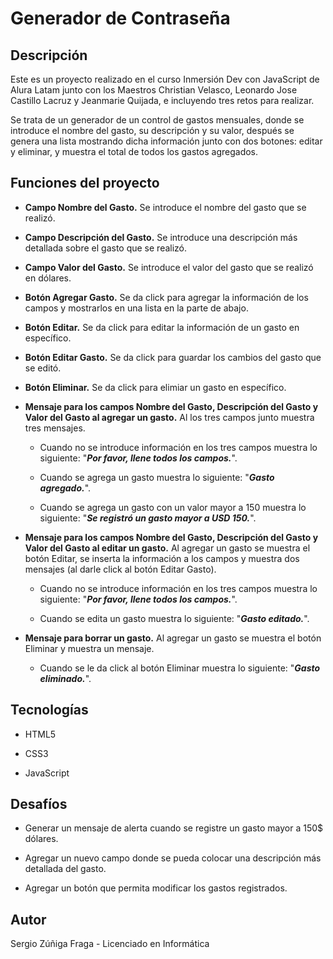 # Generador de Contraseña

## Descripción
Este es un proyecto realizado en el curso Inmersión Dev con JavaScript de Alura Latam junto con los Maestros Christian Velasco, Leonardo Jose Castillo Lacruz y Jeanmarie Quijada, e incluyendo tres retos para realizar.

Se trata de un generador de un control de gastos mensuales, donde se introduce el nombre del gasto, su descripción y su valor, después se genera una lista mostrando dicha información junto con dos botones: editar y eliminar, y muestra el total de todos los gastos agregados.

## Funciones del proyecto
- **Campo Nombre del Gasto.** Se introduce el nombre del gasto que se realizó.

- **Campo Descripción del Gasto.** Se introduce una descripción más detallada sobre el gasto que se realizó.

- **Campo Valor del Gasto.** Se introduce el valor del gasto que se realizó en dólares.

- **Botón Agregar Gasto.** Se da click para agregar la información de los campos y mostrarlos en una lista en la parte de abajo.

- **Botón Editar.** Se da click para editar la información de un gasto en específico.

- **Botón Editar Gasto.** Se da click para guardar los cambios del gasto que se editó.

- **Botón Eliminar.** Se da click para elimiar un gasto en específico.

- **Mensaje para los campos Nombre del Gasto, Descripción del Gasto y Valor del Gasto al agregar un gasto.** Al los tres campos junto muestra tres mensajes.

    - Cuando no se introduce información en los tres campos muestra lo siguiente: "**_Por favor, llene todos los campos._**".

    - Cuando se agrega un gasto muestra lo siguiente: "**_Gasto agregado._**".

    - Cuando se agrega un gasto con un valor mayor a 150 muestra lo siguiente: "**_Se registró un gasto mayor a USD 150._**".

- **Mensaje para los campos Nombre del Gasto, Descripción del Gasto y Valor del Gasto al editar un gasto.** Al agregar un gasto se muestra el botón Editar, se inserta la información a los campos y muestra dos mensajes (al darle click al botón Editar Gasto).

    - Cuando no se introduce información en los tres campos muestra lo siguiente: "**_Por favor, llene todos los campos._**".

    - Cuando se edita un gasto muestra lo siguiente: "**_Gasto editado._**".

- **Mensaje para borrar un gasto.** Al agregar un gasto se muestra el botón Eliminar y muestra un mensaje.

    - Cuando se le da click al botón Eliminar muestra lo siguiente: "**_Gasto eliminado._**".

## Tecnologías
- HTML5

- CSS3

- JavaScript

## Desafíos
- Generar un mensaje de alerta cuando se registre un gasto mayor a 150$ dólares.

- Agregar un nuevo campo donde se pueda colocar una descripción más detallada del gasto.

- Agregar un botón que permita modificar los gastos registrados.

## Autor
Sergio Zúñiga Fraga - Licenciado en Informática